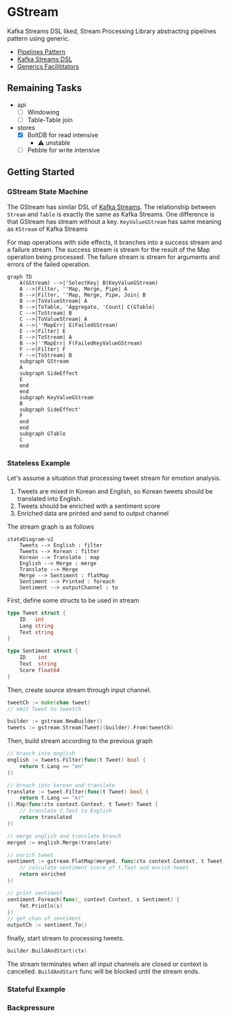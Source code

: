 # GStream

Kafka Streams DSL liked, Stream Processing Library abstracting pipelines pattern using generic.

- [Pipelines Pattern](https://go.dev/blog/pipelines)
- [Kafka Streams DSL](https://kafka.apache.org/20/documentation/streams/developer-guide/dsl-api.html)
- [Generics Facilititators](https://rakyll.org/generics-facilititators/)



## Remaining Tasks

- api
  - [ ] Windowing
  - [ ] Table-Table join
- stores
  - [x] BoltDB for read intensive
    - ⚠️ unstable
  - [ ] Pebble for write intensive

## Getting Started

### GStream State Machine

The GStream has similar DSL of [Kafka Streams](https://docs.confluent.io/platform/current/streams/concepts.html#streams-concepts).
The relationship between `Stream` and `Table` is exactly the same as Kafka Streams.
One difference is that GStream has stream without a key.
`KeyValueGStream` has same meaning as `KStream` of Kafka Streams

For map operations with side effects, 
it branches into a success stream and a failure stream.
The success stream is stream for the result of the Map operation being processed.
The failure stream is stream for arguments and errors of the failed operation.
```mermaid 
graph TD
    A(GStream) -->|'SelectKey| B(KeyValueGStream)
    A -->|Filter, ''Map, Merge, Pipe| A
    B -->|Filter, ''Map, Merge, Pipe, Join| B
    B -->|ToValueStream| A
    B -->|ToTable, 'Aggregate, 'Count| C(GTable)
    C -->|ToStream| B
    C -->|ToValueStream| A
    A -->|''MapErr| E(FailedGStream)
    E -->|Filter| E
    E -->|ToStream| A
    B -->|''MapErr| F(FailedKeyValueGStream)
    F -->|Filter| F
    F -->|ToStream| B
    subgraph GStream
    A
    subgraph SideEffect
    E
    end
    end
    subgraph KeyValueGStream
    B
    subgraph SideEffect'
    F
    end
    end
    subgraph GTable
    C
    end
```

 

### Stateless Example

Let's assume a situation that processing tweet stream for emotion analysis.

1. Tweets are mixed in Korean and English, so Korean tweets should be translated into English.
2. Tweets should be enriched with a sentiment score 
3. Enriched data are printed and send to output channel

The stream graph is as follows

```mermaid
stateDiagram-v2
    Tweets --> English : filter
    Tweets --> Korean : filter
    Korean --> Translate : map
    English --> Merge : merge
    Translate --> Merge
    Merge --> Sentiment : flatMap
    Sentiment --> Printed : foreach
    Sentiment --> outputChannel : to
```

First, define some structs to be used in stream

```go
type Tweet struct {
	ID   int
	Lang string
	Text string
}

type Sentiment struct {
	ID    int
	Text  string
	Score float64
}
```

Then, create source stream through input channel.

```go
tweetCh := make(chan tweet)
// emit Tweet to tweetCh

builder := gstream.NewBuilder()
tweets := gstream.Stream[Tweet](builder).From(tweetCh)
```

Then, build stream according to the previous graph

```go
// branch into english
english := tweets.Filter(func(t Tweet) bool { 
	return t.Lang == "en"
})

// brnach into korean and translate
translate := tweet.Filter(func(t Tweet) bool {
    return t.Lang == "kr"
}).Map(func(ctx context.Context, t Tweet) Tweet {
	// translate t.Text to English
	return translated
})

// merge english and translate branch
merged := english.Merge(translate)

// enrich tweet
sentiment := gstream.FlatMap(merged, func(ctx context.Context, t Tweet) []Sentiment {
	// calculate sentiment score of t.Text and enrich tweet
	return enriched
})

// print sentiment
sentiment.Foreach(func(_ context.Context, s Sentiment) {
	fmt.Println(s)
})
// get chan of sentiment
outputCh := sentiment.To()
```

finally, start stream to processing tweets.

```go
builder.BuildAndStart(ctx)
```

The stream terminates when all input channels are closed or context is cancelled.
`BuildAndStart` func will be blocked until the stream ends.


### Stateful Example

### Backpressure

